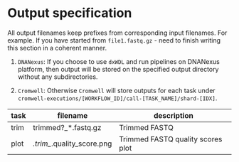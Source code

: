 Output specification
====================

All output filenames keep prefixes from corresponding input filenames. For example. If you have started from `file1.fastq.gz` - need to finish writing this section in a coherent manner.

1. `DNANexus`: If you choose to use `dxWDL` and run pipelines on DNANexus platform, then output will be stored on the specified output directory without any subdirectories.

2. `Cromwell`: Otherwise `Cromwell` will store outputs for each task under `cromwell-executions/[WORKFLOW_ID]/call-[TASK_NAME]/shard-[IDX]`.


|task|filename| description|
|-|-|-|
|trim| trimmed?_*.fastq.gz| Trimmed FASTQ|
|plot| *.trim_*.quality_score.png| Trimmed FASTQ quality scores plot |